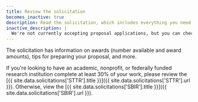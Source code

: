 ```yaml
---
title: Review the solicitation
becomes_inactive: true
description: Read the solicitation, which includes everything you need to know about applying for funding.
inactive_description: |
  We're not currently accepting proposal applications, but you can check out our most recent [{{ site.data.solicitations['SBIR'].title }}]({{ site.data.solicitations['SBIR'].url }}) and [{{ site.data.solicitations['STTR'].title }}]({{ site.data.solicitations['STTR'].url }}). Our next solicitation will be released in {{ site.deadline }}.
---
```


The solicitation has information on awards (number available and award amounts), tips for preparing your proposal, and more.

If you're looking to have an academic, nonprofit, or federally funded research institution complete at least 30% of your work, please review the [{{ site.data.solicitations['STTR'].title }}]({{ site.data.solicitations['STTR'].url }}). Otherwise, view the [{{ site.data.solicitations['SBIR'].title }}]({{ site.data.solicitations['SBIR'].url }}).
